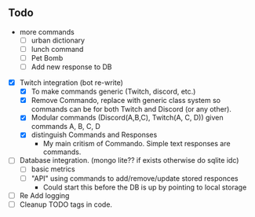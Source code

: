## Todo
 - more commands
    - [ ] urban dictionary
    - [ ] lunch command
    - [ ] Pet Bomb
    - [ ] Add new response to DB

 - [x] Twitch integration (bot re-write)
    - [x] To make commands generic (Twitch, discord, etc.)
    - [x] Remove Commando, replace with generic class system so commands can be for both Twitch and Discord (or any other).
    - [x] Modular commands (Discord(A,B,C), Twitch(A, C, D)) given commands A, B, C, D
    - [x] distinguish Commands and Responses      
      - My main critism of Commando. Simple text responses are commands.

 - [ ] Database integration. (mongo lite?? if exists otherwise do sqlite idc)
    - [ ] basic metrics 
    - [ ] "API" using commands to add/remove/update stored responces
      - Could start this before the DB is up by pointing to local storage

 - [ ] Re Add logging
 - [ ] Cleanup TODO tags in code.